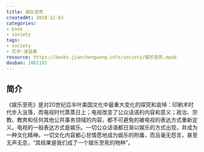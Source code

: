 ```yaml
---
title: 娱乐至死
createdAt: 2018-12-03
categories: 
- book
- society
tags: 
- society
- 尼尔·波兹曼
resource: https://books.jianchengwang.info/society/娱乐至死.epub
douban: 1062193
---
```


## 简介

《娱乐至死》是对20世纪后半叶美国文化中最重大变化的探究和哀悼：印刷术时代步入没落，而电视时代蒸蒸日上；电视改变了公众话语的内容和意义；政治、宗教、教育和任何其他公共事务领域的内容，都不可避免的被电视的表达方式重新定义。电视的一般表达方式是娱乐。一切公众话语都日渐以娱乐的方式出现，并成为一种文化精神。一切文化内容都心甘情愿地成为娱乐的附庸，而且毫无怨言，甚至无声无息，“其结果是我们成了一个娱乐至死的物种”。

